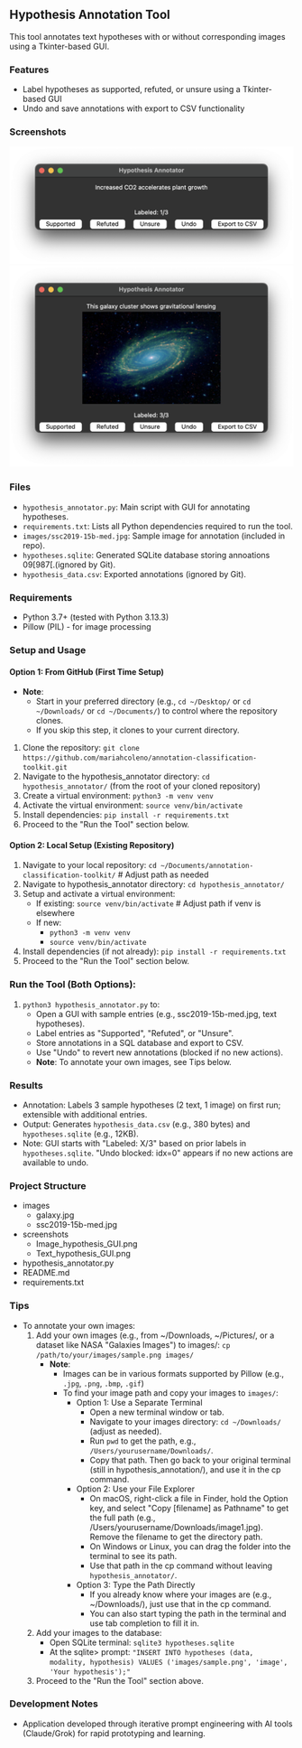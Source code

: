 ## Hypothesis Annotation Tool
This tool annotates text hypotheses with or without corresponding images using a Tkinter-based GUI.

### Features
- Label hypotheses as supported, refuted, or unsure using a Tkinter-based GUI
- Undo and save annotations with export to CSV functionality

### Screenshots
![Text Hypothesis GUI](screenshots/Text_hypothesis_GUI.png)
![Image Hypothesis GUI](screenshots/Image_hypothesis_GUI.png)

### Files
- `hypothesis_annotator.py`: Main script with GUI for annotating hypotheses.
- `requirements.txt`: Lists all Python dependencies required to run the tool.
- `images/ssc2019-15b-med.jpg`: Sample image for annotation (included in repo).
- `hypotheses.sqlite`: Generated SQLite database storing annoations 09[987[.(ignored by Git).
- `hypothesis_data.csv`: Exported annotations (ignored by Git).

### Requirements
- Python 3.7+ (tested with Python 3.13.3)
- Pillow (PIL) - for image processing

### Setup and Usage
#### Option 1: From GitHub (First Time Setup)
- **Note**: 
  - Start in your preferred directory (e.g., `cd ~/Desktop/` or `cd ~/Downloads/` or `cd ~/Documents/`) to control where the repository clones. 
  - If you skip this step, it clones to your current directory.
1. Clone the repository: `git clone https://github.com/mariahcoleno/annotation-classification-toolkit.git`
2. Navigate to the hypothesis_annotator directory: `cd hypothesis_annotator/` (from the root of your cloned repository)
3. Create a virtual environment: `python3 -m venv venv`
4. Activate the virtual environment: `source venv/bin/activate`
5. Install dependencies: `pip install -r requirements.txt`
6. Proceed to the "Run the Tool" section below.

#### Option 2: Local Setup (Existing Repository)
1. Navigate to your local repository: `cd ~/Documents/annotation-classification-toolkit/` # Adjust path as needed
2. Navigate to hypothesis_annotator directory: `cd hypothesis_annotator/`
3. Setup and activate a virtual environment:
   - If existing: `source venv/bin/activate` # Adjust path if venv is elsewhere
   - If new:
     - `python3 -m venv venv`
     - `source venv/bin/activate`
4. Install dependencies (if not already): `pip install -r requirements.txt`
5. Proceed to the "Run the Tool" section below.

### Run the Tool (Both Options):
1. `python3 hypothesis_annotator.py` to:
   - Open a GUI with sample entries (e.g., ssc2019-15b-med.jpg, text hypotheses).
   - Label entries as "Supported", "Refuted", or "Unsure".
   - Store annotations in a SQL database and export to CSV.
   - Use "Undo" to revert new annotations (blocked if no new actions).
   - **Note**: To annotate your own images, see Tips below.
              
### Results
- Annotation: Labels 3 sample hypotheses (2 text, 1 image) on first run; extensible with additional entries.
- Output: Generates `hypothesis_data.csv` (e.g., 380 bytes) and `hypotheses.sqlite` (e.g., 12KB).
- Note: GUI starts with "Labeled: X/3" based on prior labels in `hypotheses.sqlite`. "Undo blocked: idx=0" appears if no new actions are available to undo.

### Project Structure
- images
  - galaxy.jpg
  - ssc2019-15b-med.jpg
- screenshots
  - Image_hypothesis_GUI.png
  - Text_hypothesis_GUI.png
- hypothesis_annotator.py
- README.md
- requirements.txt

### Tips
- To annotate your own images:
  1. Add your own images (e.g., from ~/Downloads, ~/Pictures/, or a dataset like NASA "Galaxies Images") to images/: `cp /path/to/your/images/sample.png images/`
     - **Note**:
       - Images can be in various formats supported by Pillow (e.g., `.jpg`, `.png`, `.bmp`, `.gif`)
       - To find your image path and copy your images to `images/`:
         - Option 1: Use a Separate Terminal
           - Open a new terminal window or tab.
           - Navigate to your images directory: `cd ~/Downloads/` (adjust as needed).
           - Run `pwd` to get the path, e.g., `/Users/yourusername/Downloads/`.
           - Copy that path. Then go back to your original terminal (still in hypothesis_annotation/), and use it in the cp command.
         - Option 2: Use your File Explorer
           - On macOS, right-click a file in Finder, hold the Option key, and select "Copy [filename] as Pathname" to get the full path (e.g., /Users/yourusername/Downloads/image1.jpg). Remove the filename to get the directory path.
           - On Windows or Linux, you can drag the folder into the terminal to see its path.
           - Use that path in the cp command without leaving `hypothesis_annotator/`.
         - Option 3: Type the Path Directly
           - If you already know where your images are (e.g., ~/Downloads/), just use that in the cp command.
           - You can also start typing the path in the terminal and use tab completion to fill it in.
  2. Add your images to the database:
     - Open SQLite terminal: `sqlite3 hypotheses.sqlite`
     - At the sqlite> prompt: `"INSERT INTO hypotheses (data, modality, hypothesis) VALUES ('images/sample.png', 'image', 'Your hypothesis');"`
  3. Proceed to the "Run the Tool" section above.

### Development Notes
- Application developed through iterative prompt engineering with AI tools (Claude/Grok) for rapid prototyping and learning.
